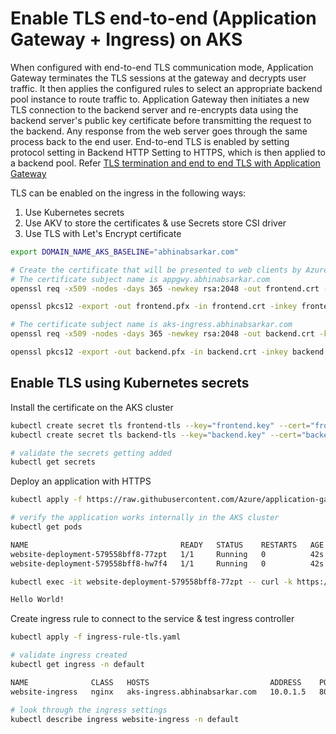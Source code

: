 # Enable TLS end-to-end (Application Gateway + Ingress) on AKS
When configured with end-to-end TLS communication mode, Application Gateway terminates the TLS sessions at the gateway and decrypts user traffic. It then applies the configured rules to select an appropriate backend pool instance to route traffic to. Application Gateway then initiates a new TLS connection to the backend server and re-encrypts data using the backend server's public key certificate before transmitting the request to the backend. Any response from the web server goes through the same process back to the end user. End-to-end TLS is enabled by setting protocol setting in Backend HTTP Setting to HTTPS, which is then applied to a backend pool. Refer [TLS termination and end to end TLS with Application Gateway](https://learn.microsoft.com/en-us/azure/application-gateway/ssl-overview)

TLS can be enabled on the ingress in the following ways:
1. Use Kubernetes secrets
2. Use AKV to store the certificates & use Secrets store CSI driver
3. Use TLS with Let's Encrypt certificate

```bash
export DOMAIN_NAME_AKS_BASELINE="abhinabsarkar.com"

# Create the certificate that will be presented to web clients by Azure Application Gateway for your domain
# The certificate subject name is appgwy.abhinabsarkar.com
openssl req -x509 -nodes -days 365 -newkey rsa:2048 -out frontend.crt -keyout frontend.key -subj "/CN=appgwy.${DOMAIN_NAME_AKS_BASELINE}/O=appgwy" -addext "subjectAltName = DNS:appgwy.${DOMAIN_NAME_AKS_BASELINE}" -addext "keyUsage = digitalSignature" -addext "extendedKeyUsage = serverAuth"

openssl pkcs12 -export -out frontend.pfx -in frontend.crt -inkey frontend.key -passout pass:password

# The certificate subject name is aks-ingress.abhinabsarkar.com
openssl req -x509 -nodes -days 365 -newkey rsa:2048 -out backend.crt -keyout backend.key -subj "/CN=aks-ingress.${DOMAIN_NAME_AKS_BASELINE}/O=AKS Ingress"

openssl pkcs12 -export -out backend.pfx -in backend.crt -inkey backend.key -passout pass:password
```

## Enable TLS using Kubernetes secrets
Install the certificate on the AKS cluster
```bash
kubectl create secret tls frontend-tls --key="frontend.key" --cert="frontend.crt"
kubectl create secret tls backend-tls --key="backend.key" --cert="backend.crt"

# validate the secrets getting added
kubectl get secrets
``` 

Deploy an application with HTTPS
```bash
kubectl apply -f https://raw.githubusercontent.com/Azure/application-gateway-kubernetes-ingress/master/docs/examples/sample-https-backend.yaml

# verify the application works internally in the AKS cluster
kubectl get pods

NAME                                  READY   STATUS    RESTARTS   AGE
website-deployment-579558bff8-77zpt   1/1     Running   0          42s
website-deployment-579558bff8-hw7f4   1/1     Running   0          42s

kubectl exec -it website-deployment-579558bff8-77zpt -- curl -k https://localhost:8443

Hello World!
```

Create ingress rule to connect to the service & test ingress controller
```bash
kubectl apply -f ingress-rule-tls.yaml

# validate ingress created
kubectl get ingress -n default

NAME              CLASS   HOSTS                           ADDRESS    PORTS     AGE
website-ingress   nginx   aks-ingress.abhinabsarkar.com   10.0.1.5   80, 443   32s

# look through the ingress settings
kubectl describe ingress website-ingress -n default
```
